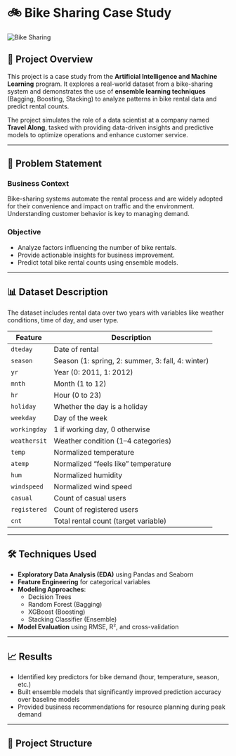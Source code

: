 # 🚲 Bike Sharing Case Study

![Bike Sharing](https://images.pexels.com/photos/6280594/pexels-photo-6280594.jpeg?auto=compress&cs=tinysrgb&w=1260&h=750&dpr=2)

## 📌 Project Overview

This project is a case study from the **Artificial Intelligence and Machine Learning** program. It explores a real-world dataset from a bike-sharing system and demonstrates the use of **ensemble learning techniques** (Bagging, Boosting, Stacking) to analyze patterns in bike rental data and predict rental counts.

The project simulates the role of a data scientist at a company named **Travel Along**, tasked with providing data-driven insights and predictive models to optimize operations and enhance customer service.

---

## 🧠 Problem Statement

### Business Context

Bike-sharing systems automate the rental process and are widely adopted for their convenience and impact on traffic and the environment. Understanding customer behavior is key to managing demand.

### Objective

- Analyze factors influencing the number of bike rentals.
- Provide actionable insights for business improvement.
- Predict total bike rental counts using ensemble models.

---

## 📊 Dataset Description

The dataset includes rental data over two years with variables like weather conditions, time of day, and user type.

| Feature       | Description                                                                 |
|---------------|-----------------------------------------------------------------------------|
| `dteday`      | Date of rental                                                              |
| `season`      | Season (1: spring, 2: summer, 3: fall, 4: winter)                           |
| `yr`          | Year (0: 2011, 1: 2012)                                                     |
| `mnth`        | Month (1 to 12)                                                             |
| `hr`          | Hour (0 to 23)                                                              |
| `holiday`     | Whether the day is a holiday                                                |
| `weekday`     | Day of the week                                                             |
| `workingday`  | 1 if working day, 0 otherwise                                               |
| `weathersit`  | Weather condition (1–4 categories)                                          |
| `temp`        | Normalized temperature                                                      |
| `atemp`       | Normalized “feels like” temperature                                         |
| `hum`         | Normalized humidity                                                         |
| `windspeed`   | Normalized wind speed                                                       |
| `casual`      | Count of casual users                                                       |
| `registered`  | Count of registered users                                                   |
| `cnt`         | Total rental count (target variable)                                        |

---

## 🛠️ Techniques Used

- **Exploratory Data Analysis (EDA)** using Pandas and Seaborn
- **Feature Engineering** for categorical variables
- **Modeling Approaches**:
  - Decision Trees
  - Random Forest (Bagging)
  - XGBoost (Boosting)
  - Stacking Classifier (Ensemble)
- **Model Evaluation** using RMSE, R², and cross-validation

---

## 📈 Results

- Identified key predictors for bike demand (hour, temperature, season, etc.)
- Built ensemble models that significantly improved prediction accuracy over baseline models
- Provided business recommendations for resource planning during peak demand

---

## 📂 Project Structure

